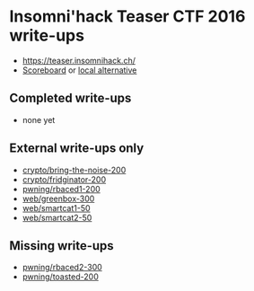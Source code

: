 # Insomni'hack Teaser CTF 2016 write-ups

* <https://teaser.insomnihack.ch/>
* [Scoreboard](https://teaser.insomnihack.ch/) or [local alternative](./scoreboard)

## Completed write-ups

* none yet

## External write-ups only

* [crypto/bring-the-noise-200](crypto/bring-the-noise-200)
* [crypto/fridginator-200](crypto/fridginator-200)
* [pwning/rbaced1-200](pwning/rbaced1-200)
* [web/greenbox-300](web/greenbox-300)
* [web/smartcat1-50](web/smartcat1-50)
* [web/smartcat2-50](web/smartcat2-50)

## Missing write-ups

* [pwning/rbaced2-300](pwning/rbaced2-300)
* [pwning/toasted-200](pwning/toasted-200)